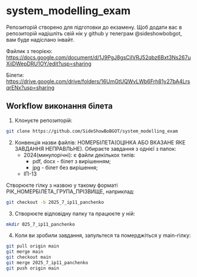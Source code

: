 # system_modelling_exam
Репозиторій створено для підготовки до екзамену. Щоб додати вас в репозиторій надішліть свій нік у github у телеграм @sideshowbobgot, вам буде надіслано інвайт.

Файлик з теорією:
https://docs.google.com/document/d/1J9PgJ8gsCiIVRJ52qbz6Bxt3Ns267uXiiDWepDRU1OY/edit?usp=sharing

Білети:
https://drive.google.com/drive/folders/16UmGtUQWvLWb6Frh81y27bA4LrsqrENx?usp=sharing

## Workflow виконання білета
1. Клонуєте репозиторій:
```bash
git clone https://github.com/SideShowBoBGOT/system_modelling_exam
```
2. Конвенція назви файлів: НОМЕРБІЛЕТА(ОЦІНКА АБО ВКАЗАНЕ ЯКЕ ЗАВДАННЯ НЕПРАВЛЬНЕ). Обираєте завдання з однієї з папок:
    * 2024(минулорічні): є файли декількох типів:
        * pdf, docx - білет з вирішенням;
        * jpg - білет без вирішення;
    * ІП-13

Створюєте гілку з назвою у такому форматі РІК_НОМЕРБІЛЕТА_ГРУПА_ПРІЗВИЩЕ, наприклад:
```bash
git checkout -b 2025_7_ip11_panchenko
```
3. Створюєте відповідну папку та працюєте у ній:
```bash
mkdir 025_7_ip11_panchenko
```
4. Коли ви зробили завдання, запультеся та померджіться у main-гілку:
```bash
git pull origin main
git merge main
git checkout main
git merge 2025_7_ip11_panchenko
git push origin main
```
